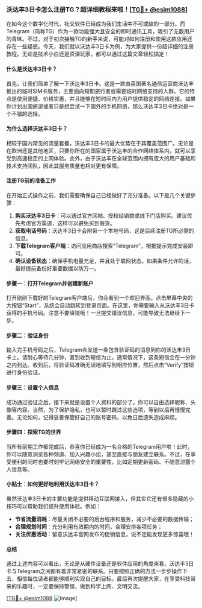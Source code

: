 ### 沃达丰3日卡怎么注册TG？超详细教程来啦！[[TG💪+ @esim1088](https://t.me/s/esim1088)]

在如今这个数字化时代，社交软件已经成为我们生活中不可或缺的一部分。而Telegram（简称TG）作为一款功能强大且安全的即时通讯工具，吸引了无数用户的青睐。不过，对于初次接触TG的新手来说，可能对如何注册和使用这款应用还存在一些疑惑。今天，我们就以沃达丰3日卡为例，为大家提供一份超详细的注册教程。无论是技术小白还是资深玩家，都可以通过这篇文章轻松搞定！

#### 什么是沃达丰3日卡？

首先，让我们简单了解一下沃达丰3日卡。这是一款由英国著名通信运营商沃达丰推出的临时SIM卡服务，主要面向短期旅行者或需要临时网络支持的人群。它的特点是使用便捷、价格实惠，并且能够在短时间内为用户提供稳定的网络连接。如果你计划出国旅游或者只是想尝试一下国外的手机网络，那么沃达丰3日卡绝对是一个不错的选择。

#### 为什么选择沃达丰3日卡？

相较于国内常见的流量套餐，沃达丰3日卡的最大优势在于其覆盖范围广。无论是在欧洲还是其他地区，只要你所在的国家属于沃达丰的合作网络体系内，就可以享受到高速稳定的上网体验。此外，由于沃达丰在全球范围内拥有庞大的用户基础和技术支持团队，因此其服务质量也相对更有保障。

#### 注册TG前的准备工作

在开始正式操作之前，我们需要确保自己已经做好了充分准备。以下是几个关键步骤：

1. **购买沃达丰3日卡**：可以通过官方网站、授权经销商或线下门店购买。建议优先考虑官方渠道，这样可以避免买到假货。
2. **获取电话号码**：沃达丰3日卡会附带一个本地号码，这是后续注册TG所必需的信息。
3. **下载Telegram客户端**：访问应用商店搜索“Telegram”，根据提示完成安装即可。
4. **确认设备状态**：确保手机电量充足，并且处于联网状态。如果条件允许的话，最好提前备份好重要数据以防万一。

#### 步骤一：打开Telegram并创建新账户

打开刚刚下载好的Telegram客户端后，你会看到一个欢迎界面。点击屏幕中央的大按钮“Start”，系统会自动跳转到登录页面。在这里，你需要输入从沃达丰3日卡获得的手机号码。注意不要填错哦！一旦提交错误信息，可能导致无法继续下一步。

#### 步骤二：验证身份

输入完手机号码之后，Telegram会发送一条包含验证码的消息到你的沃达丰3日卡上。请耐心等待几分钟，直到收到短信为止。通常情况下，这条短信会在一分钟之内到达。收到后，将验证码准确无误地填写到相应位置，然后点击“Verify”按钮进行身份验证。

#### 步骤三：设置个人信息

成功通过验证之后，接下来就是设置个人资料的部分了。你可以自由选择昵称、头像等内容。当然，为了保护隐私，也可以暂时跳过这些选项，等到以后再慢慢完善。无论如何，记得妥善保管好自己的账号密码，以免日后遗失造成麻烦。

#### 步骤四：探索TG的世界

当所有前期工作都完成后，恭喜你已经成为一名合格的Telegram用户啦！此时，你可以随意浏览各种频道、加入兴趣小组，甚至直接与朋友建立联系。不过，在享受便利的同时也要时刻牢记网络安全的重要性，比如定期更新密码、不随意泄露个人信息等。

#### 小贴士：如何更好地利用沃达丰3日卡？

虽然沃达丰3日卡的主要功能是提供移动互联网接入，但其实它还有很多隐藏的小技巧可以帮助我们提升使用体验。例如：
- **节省流量消耗**：尽量关闭不必要的后台程序和服务，减少不必要的数据传输；
- **合理规划时间**：充分利用有效期内的时间，合理安排各项任务；
- **关注优惠活动**：留意沃达丰官网发布的促销信息，说不定能发现更多惊喜哦！

#### 总结

通过上述内容可以看出，无论是从硬件设备还是软件应用的角度来看，沃达丰3日卡与Telegram之间都有着非常紧密的联系。只要按照正确的方法一步步操作下去，相信每位读者都能够顺利实现自己的目标。最后再次提醒大家，在享受科技带来的乐趣时，一定要保持警惕，做到科学上网、文明交流。

[[TG💪+ @esim1088](https://t.me/s/esim1088) ![Image](https://i.postimg.cc/4NQfJmqS/Snipaste-2025-05-13-00-14-12.png)]